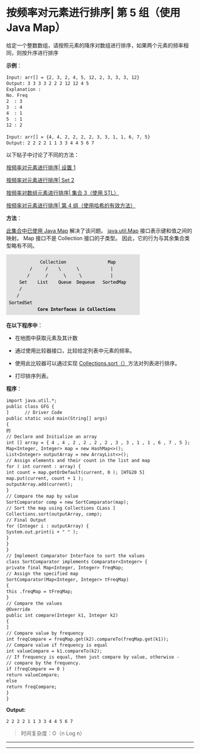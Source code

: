 # 按频率对元素进行排序| 第 5 组（使用 Java Map）

给定一个整数数组，请按照元素的降序对数组进行排序，如果两个元素的频率相同，则按升序进行排序

**示例**：

```
Input: arr[] = {2, 3, 2, 4, 5, 12, 2, 3, 3, 3, 12}
Output: 3 3 3 3 2 2 2 12 12 4 5
Explanation :
No. Freq
2  : 3
3  : 4
4  : 1
5  : 1
12 : 2

Input: arr[] = {4, 4, 2, 2, 2, 2, 3, 3, 1, 1, 6, 7, 5}
Output: 2 2 2 2 1 1 3 3 4 4 5 6 7

```

以下帖子中讨论了不同的方法：

[按频率对元素进行排序| 设置 1](https://www.geeksforgeeks.org/sort-elements-by-frequency/)

[按频率对元素进行排序| Set 2](https://www.geeksforgeeks.org/sort-elements-by-frequency-set-2/)

[按频率对数组元素进行排序| 集合 3（使用 STL）](https://www.geeksforgeeks.org/sorting-array-elements-frequency-set-3-using-stl/)

[按频率对元素进行排序| 第 4 组（使用哈希的有效方法）](https://www.geeksforgeeks.org/sort-elements-frequency-set-4-efficient-approach-using-hash/)

**方法**：

[此集合中已使用 Java Map](https://www.geeksforgeeks.org/map-interface-java-examples/) 解决了该问题。 [java.util.Map](https://www.geeksforgeeks.org/map-interface-java-examples/) 接口表示键和值之间的映射。 Map 接口不是 Collection 接口的子类型。 因此，它的行为与其余集合类型略有不同。

![mapinterface](img/b0646a8669bed97bdcc9a305ccd77d0d.png)

**在以下程序中**：

*   在地图中获取元素及其计数

*   通过使用比较器接口，比较给定列表中元素的频率。

*   使用此比较器可以通过实现 [Collections.sort（）](https://www.geeksforgeeks.org/collections-sort-java-examples/)方法对列表进行排序。

*   打印排序列表。

**程序**：

```
import java.util.*;
public class GFG {
]      // Driver Code
public static void main(String[] args)
{
的
// Declare and Initialize an array
int [] array = { 4 , 4 , 2 , 2 , 2 , 2 , 3 , 3 , 1 , 1 , 6 , 7 , 5 };
Map<Integer, Integer> map = new HashMap<>();
List<Integer> outputArray = new ArrayList<>();
// Assign elements and their count in the list and map
for ( int current : array) {
int count = map.getOrDefault(current, 0 ); [HTG20 5]
map.put(current, count + 1 );
outputArray.add(current);
}
// Compare the map by value
SortComparator comp = new SortComparator(map);
// Sort the map using Collections CLass ]
Collections.sort(outputArray, comp);
// Final Output
for (Integer i : outputArray) {
System.out.print(i + " " );
}
}
}
// Implement Comparator Interface to sort the values
class SortComparator implements Comparator<Integer> {
private final Map<Integer, Integer> freqMap;
// Assign the specified map
SortComparator(Map<Integer, Integer> tFreqMap)
{
this .freqMap = tFreqMap;
}
// Compare the values
@Override
public int compare(Integer k1, Integer k2)
{
]
// Compare value by frequency
int freqCompare = freqMap.get(k2).compareTo(freqMap.get(k1));
// Compare value if frequency is equal
int valueCompare = k1.compareTo(k2);
// If frequency is equal, then just compare by value, otherwise -
// compare by the frequency.
if (freqCompare == 0 )
return valueCompare;
else
return freqCompare;
}
}
```

**Output:**

```
2 2 2 2 1 1 3 3 4 4 5 6 7

```

> 时间复杂度：O（n Log n）



* * *

* * *



